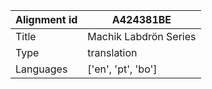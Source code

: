 |Alignment id | A424381BE
| --- | --- 
|Title | Machik Labdrön Series 
|Type | translation
|Languages | ['en', 'pt', 'bo']